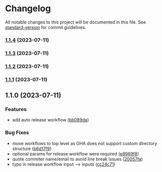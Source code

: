 # Changelog

All notable changes to this project will be documented in this file. See [standard-version](https://github.com/conventional-changelog/standard-version) for commit guidelines.

### [1.1.4](https://github.com/batinicaz/gha/compare/v1.1.3...v1.1.4) (2023-07-11)

### [1.1.3](https://github.com/batinicaz/gha/compare/v1.1.2...v1.1.3) (2023-07-11)

### [1.1.2](https://github.com/batinicaz/gha/compare/v1.1.1...v1.1.2) (2023-07-11)

### [1.1.1](https://github.com/batinicaz/gha/compare/v1.1.0...v1.1.1) (2023-07-11)

## 1.1.0 (2023-07-11)


### Features

* add auto release workflow ([bb089da](https://github.com/batinicaz/gha/commit/bb089da54b86f8fe361b9941cf958a13c5bb92a9))


### Bug Fixes

* move workflows to top level as GHA does not support custom directory structure ([b6d17f9](https://github.com/batinicaz/gha/commit/b6d17f9d497e1dbfd0b1f26a41226a6c8ddf1c0b))
* optional params for release workflow were required ([e8969f8](https://github.com/batinicaz/gha/commit/e8969f8c650d3c9e978227d5204cac8c08c72c0b))
* quote commiter name/email to avoid line break issues ([20057fa](https://github.com/batinicaz/gha/commit/20057faa09324ab90e3750de42615129085ce554))
* typo in release workflow input --> inputs ([cc24c71](https://github.com/batinicaz/gha/commit/cc24c71c8afa12a2d3576e44db35028e36a4409b))
